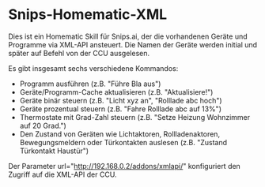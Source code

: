 # Snips-Homematic-XML
Dies ist ein Homematic Skill für Snips.ai, der die vorhandenen Geräte und Programme via XML-API ansteuert. Die Namen der Geräte werden initial und später auf Befehl von der CCU ausgelesen.

Es gibt insgesamt sechs verschiedene Kommandos:
- Programm ausführen (z.B. "Führe Bla aus")
- Geräte/Programm-Cache aktualisieren (z.B. "Aktualisiere!")
- Geräte binär steuern (z.B. "Licht xyz an", "Rolllade abc hoch")
- Geräte prozentual steuern (z.B. "Fahre Rolllade abc auf 13%")
- Thermostate mit Grad-Zahl steuern (z.B. "Setze Heizung Wohnzimmer auf 20 Grad.")
- Den Zustand von Geräten wie Lichtaktoren, Rollladenaktoren, Bewegungsmeldern oder Türkontakten auslesen (z.B. "Zustand Türkontakt Haustür")

Der Parameter url="http://192.168.0.2/addons/xmlapi/" konfiguriert den Zugriff auf die XML-API der CCU.

